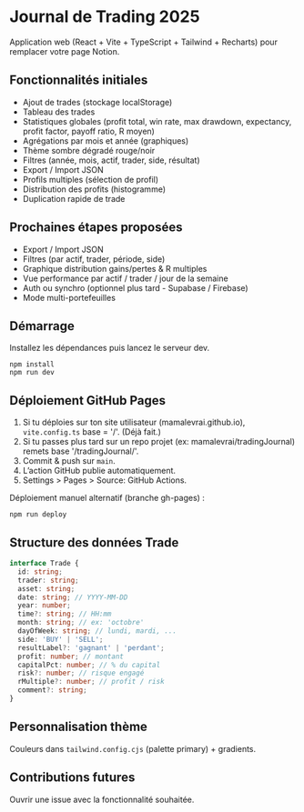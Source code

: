 # Journal de Trading 2025

Application web (React + Vite + TypeScript + Tailwind + Recharts) pour remplacer votre page Notion.

## Fonctionnalités initiales
- Ajout de trades (stockage localStorage)
- Tableau des trades
- Statistiques globales (profit total, win rate, max drawdown, expectancy, profit factor, payoff ratio, R moyen)
- Agrégations par mois et année (graphiques)
- Thème sombre dégradé rouge/noir
- Filtres (année, mois, actif, trader, side, résultat)
- Export / Import JSON
- Profils multiples (sélection de profil)
- Distribution des profits (histogramme)
- Duplication rapide de trade

## Prochaines étapes proposées
- Export / Import JSON
- Filtres (par actif, trader, période, side)
- Graphique distribution gains/pertes & R multiples
- Vue performance par actif / trader / jour de la semaine
- Auth ou synchro (optionnel plus tard - Supabase / Firebase)
- Mode multi-portefeuilles

## Démarrage
Installez les dépendances puis lancez le serveur dev.

```
npm install
npm run dev
```

## Déploiement GitHub Pages
1. Si tu déploies sur ton site utilisateur (mamalevrai.github.io), `vite.config.ts` base = '/'. (Déjà fait.)
2. Si tu passes plus tard sur un repo projet (ex: mamalevrai/tradingJournal) remets base '/tradingJournal/'.
3. Commit & push sur `main`.
4. L’action GitHub publie automatiquement.
5. Settings > Pages > Source: GitHub Actions.

Déploiement manuel alternatif (branche gh-pages) :
```
npm run deploy
```

## Structure des données Trade
```ts
interface Trade {
  id: string;
  trader: string;
  asset: string;
  date: string; // YYYY-MM-DD
  year: number;
  time?: string; // HH:mm
  month: string; // ex: 'octobre'
  dayOfWeek: string; // lundi, mardi, ...
  side: 'BUY' | 'SELL';
  resultLabel?: 'gagnant' | 'perdant';
  profit: number; // montant
  capitalPct: number; // % du capital
  risk?: number; // risque engagé
  rMultiple?: number; // profit / risk
  comment?: string;
}
```

## Personnalisation thème
Couleurs dans `tailwind.config.cjs` (palette primary) + gradients.

## Contributions futures
Ouvrir une issue avec la fonctionnalité souhaitée.
